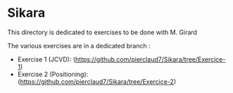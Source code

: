 # Sikara

This directory is dedicated to exercises to be done with M. Girard

The various exercises are in a dedicated branch :

- Exercise 1 (JCVD): (https://github.com/pierclaud7/Sikara/tree/Exercice-1)
- Exercise 2 (Positioning): (https://github.com/pierclaud7/Sikara/tree/Exercice-2)
